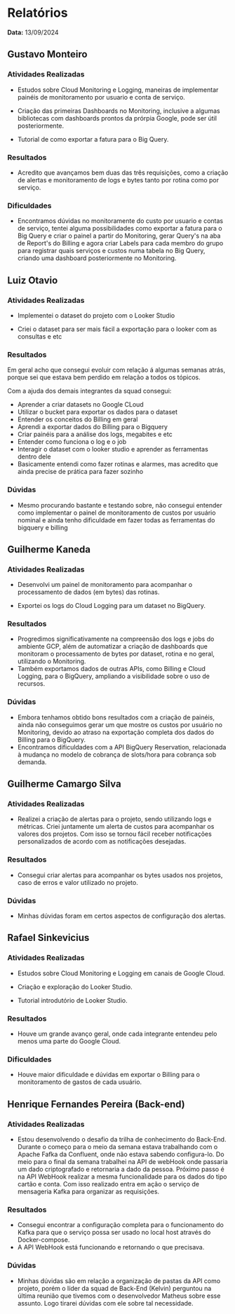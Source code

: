 # Relatórios

**Data:** 13/09/2024

## Gustavo Monteiro

### Atividades Realizadas

- Estudos sobre Cloud Monitoring e Logging, maneiras de implementar painéis de monitoramento por usuario e conta de serviço.

- Criação das primeiras Dashboards no Monitoring, inclusive a algumas bibliotecas com dashboards prontos da prórpia Google, pode ser útil posteriormente.

- Tutorial de como exportar a fatura para o Big Query.

### Resultados
- Acredito que avançamos bem duas das três requisições, como a criação de alertas e monitoramento de logs e bytes tanto por rotina como por serviço.

### Dificuldades

- Encontramos dúvidas no monitoramente do custo por usuario e contas de serviço, tentei alguma possibilidades como exportar a fatura para o Big Query e criar o painel a partir do Monitoring, gerar Query's na aba de Report's do Billing e agora criar Labels para cada membro do grupo para registrar quais serviços e custos numa tabela no Big Query, criando uma dashboard posteriormente no Monitoring.

## Luiz Otavio

### Atividades Realizadas

- Implementei o dataset do projeto com o Looker Studio

- Criei o dataset para ser mais fácil a exportação para o looker com as consultas e etc

### Resultados

Em geral acho que consegui evoluir com relação á algumas semanas atrás, porque sei que estava bem perdido em relação a todos os tópicos.

Com a ajuda dos demais integrantes da squad consegui:

- Aprender a criar datasets no Google CLoud
- Utilizar o bucket para exportar os dados para o dataset
- Entender os conceitos do Billing em geral
- Aprendi a exportar dados do Billing para o Bigquery
- Criar painéis para a análise dos logs, megabites e etc
- Entender como funciona o log e o job
- Interagir o dataset com o looker studio e aprender as ferramentas dentro dele
- Basicamente entendi como fazer rotinas e alarmes, mas acredito que ainda precise de prática para fazer sozinho


### Dúvidas 

- Mesmo procurando bastante e testando sobre, não consegui entender como implementar o painel de monitoramento de custos por usuário nominal e ainda tenho dificuldade em fazer todas as ferramentas do bigquery e billing

## Guilherme Kaneda

### Atividades Realizadas

- Desenvolvi um painel de monitoramento para acompanhar o processamento de dados (em bytes) das rotinas.

- Exportei os logs do Cloud Logging para um dataset no BigQuery.

### Resultados

- Progredimos significativamente na compreensão dos logs e jobs do ambiente GCP, além de automatizar a criação de dashboards que monitoram o processamento de bytes por dataset, rotina e no geral, utilizando o Monitoring.
- Também exportamos dados de outras APIs, como Billing e Cloud Logging, para o BigQuery, ampliando a visibilidade sobre o uso de recursos.

### Dúvidas 

- Embora tenhamos obtido bons resultados com a criação de painéis, ainda não conseguimos gerar um que mostre os custos por usuário no Monitoring, devido ao atraso na exportação completa dos dados do Billing para o BigQuery.
- Encontramos dificuldades com a API BigQuery Reservation, relacionada à mudança no modelo de cobrança de slots/hora para cobrança sob demanda.

## Guilherme Camargo Silva

### Atividades Realizadas
- Realizei a criação de alertas para o projeto, sendo utilizando logs e métricas. Criei juntamente um alerta de custos para acompanhar os valores dos projetos. Com isso se tornou fácil receber notificações personalizados de acordo com as notificações desejadas.

### Resultados
* Consegui criar alertas para acompanhar os bytes usados nos projetos, caso de erros e valor utilizado no projeto.

### Dúvidas
- Minhas dúvidas foram em certos aspectos de configuração dos alertas.

## Rafael Sinkevicius

### Atividades Realizadas

- Estudos sobre Cloud Monitoring e Logging em canais de Google Cloud.

- Criação e exploração do Looker Studio.

- Tutorial introdutório de Looker Studio.

### Resultados
- Houve um grande avanço geral, onde cada integrante entendeu pelo menos uma parte do Google Cloud.

### Dificuldades

- Houve maior dificuldade e dúvidas em exportar o Billing para o monitoramento de gastos de cada usuário.

## Henrique Fernandes Pereira (Back-end)

### Atividades Realizadas
- Estou desenvolvendo o desafio da trilha de conhecimento do Back-End.
Durante o começo para o meio da semana estava trabalhando com o Apache Fafka da Confluent, onde não estava sabendo configura-lo. Do meio para o final da semana trabalhei na API de webHook onde passaria um dado criptografado e retornaria a dado da pessoa. Próximo passo é na API WebHook realizar a mesma funcionalidade para os dados do tipo cartão e conta. Com isso realizado entra em ação o serviço de mensageria Kafka para organizar as requisições.

### Resultados
* Consegui encontrar a configuração completa para o funcionamento do Kafka para que o serviço possa ser usado no local host através do Docker-compose.
* A API WebHook está funcionando e retornando o que precisava.

### Dúvidas
- Minhas dúvidas são em relação a organização de pastas da API como projeto, porém o líder da squad de Back-End (Kelvin) perguntou na última reunião que tivemos com o desenvolvedor Matheus sobre esse assunto. Logo tirarei dúvidas com ele sobre tal necessidade.